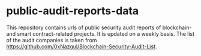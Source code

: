 # public-audit-reports-data

This repository contains urls of public security audit reports of blockchain- and smart contract-related projects. It is updated on a weekly basis. The list of the audit companies is taken from https://github.com/0xNazgul/Blockchain-Security-Audit-List.
